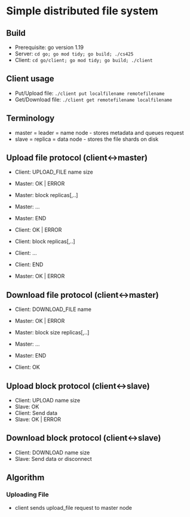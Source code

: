 # Simple distributed file system

## Build

- Prerequisite: go version 1.19
- Server: `cd go; go mod tidy; go build; ./cs425`
- Client: `cd go/client; go mod tidy; go build; ./client`

## Client usage

- Put/Upload file: `./client put localfilename remotefilename`
- Get/Download file: `./client get remotefilename localfilename`

## Terminology

- master = leader = name node - stores metadata and queues request
- slave = replica = data node - stores the file shards on disk

## Upload file protocol (client<->master)

- Client: UPLOAD_FILE name size

- Master: OK | ERROR
- Master: block replicas[,..]
- Master: ...
- Master: END

- Client: OK | ERROR
- Client: block replicas[,..]
- Client: ...
- Client: END

- Master: OK | ERROR

## Download file protocol (client<->master)

- Client: DOWNLOAD_FILE name

- Master: OK | ERROR
- Master: block size replicas[,..]
- Master: ...
- Master: END

- Client: OK

## Upload block protocol (client<->slave)

- Client: UPLOAD name size
- Slave: OK
- Client: Send data
- Slave: OK | ERROR

## Download block protocol (client<->slave)

- Client: DOWNLOAD name size
- Slave: Send data or disconnect


## Algorithm

### Uploading File

- client sends upload_file request to master node

